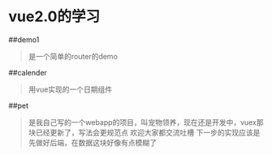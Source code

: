 # vue2.0的学习

##demo1 
>是一个简单的router的demo

##calender 
>用vue实现的一个日期组件

##pet 
>是我自己写的一个webapp的项目，叫宠物领养，现在还是开发中，vuex那块已经更新了，写法会更规范点 
>欢迎大家都交流吐槽 
>下一步的实现应该是先做好后端，在数据这块好像有点模糊了
